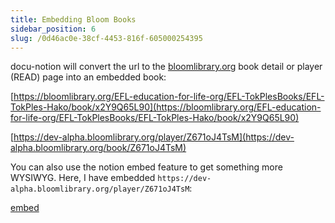 ```yaml
---
title: Embedding Bloom Books
sidebar_position: 6
slug: /0d46ac0e-38cf-4453-816f-605000254395
---
```




docu-notion will convert the url to the [bloomlibrary.org](http://bloomlibrary.org) book detail or player (READ) page into an embedded book:


[https://bloomlibrary.org/EFL-education-for-life-org/EFL-TokPlesBooks/EFL-TokPles-Hako/book/x2Y9Q65L90](https://bloomlibrary.org/EFL-education-for-life-org/EFL-TokPlesBooks/EFL-TokPles-Hako/book/x2Y9Q65L90)


[https://dev-alpha.bloomlibrary.org/player/Z671oJ4TsM](https://dev-alpha.bloomlibrary.org/book/Z671oJ4TsM)


You can also use the notion embed feature to get something more WYSIWYG.
Here, I have embedded `https://dev-alpha.bloomlibrary.org/player/Z671oJ4TsM`:


[embed](https://dev-alpha.bloomlibrary.org/player/Z671oJ4TsM)

